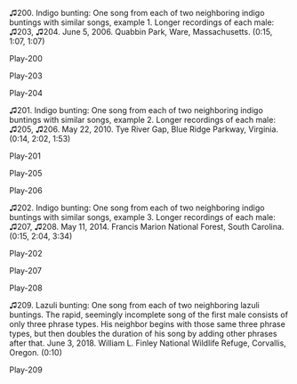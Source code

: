 ♫200. Indigo bunting: One song from each of two neighboring indigo
buntings with similar songs, example 1. Longer recordings of each male:
♫203, ♫204. June 5, 2006. Quabbin Park, Ware, Massachusetts. (0:15,
1:07, 1:07)

Play-200

Play-203

Play-204

♫201. Indigo bunting: One song from each of two neighboring indigo
buntings with similar songs, example 2. Longer recordings of each male:
♫205, ♫206. May 22, 2010. Tye River Gap, Blue Ridge Parkway, Virginia.
(0:14, 2:02, 1:53)

Play-201

Play-205

Play-206

♫202. Indigo bunting: One song from each of two neighboring indigo
buntings with similar songs, example 3. Longer recordings of each male:
♫207, ♫208. May 11, 2014. Francis Marion National Forest, South
Carolina. (0:15, 2:04, 3:34)

Play-202

Play-207

Play-208

♫209. Lazuli bunting: One song from each of two neighboring lazuli
buntings. The rapid, seemingly incomplete song of the first male
consists of only three phrase types. His neighbor begins with those same
three phrase types, but then doubles the duration of his song by adding
other phrases after that. June 3, 2018. William L. Finley National
Wildlife Refuge, Corvallis, Oregon. (0:10)

Play-209
